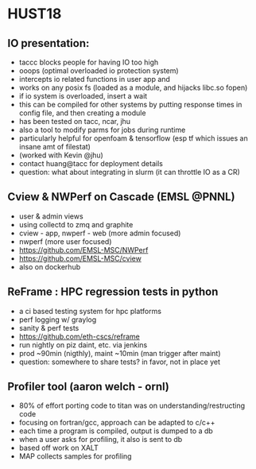 
# HUST18

## IO presentation:
* taccc blocks people for having IO too high
* ooops (optimal overloaded io protection system)
* intercepts io related functions in user app and 
* works on any posix fs (loaded as a module, and hijacks libc.so fopen)
* if io system is overloaded, insert a wait
* this can be compiled for other systems by putting response times in config file, and then creating a module
* has been tested on tacc, ncar, jhu
* also a tool to modify parms for jobs during runtime
* particularly helpful for openfoam & tensorflow (esp tf which issues an insane amt of filestat)
* (worked with Kevin @jhu)
* contact huang@tacc for deployment details
* question: what about integrating in slurm (it can throttle IO as a CR)

## Cview & NWPerf on Cascade (EMSL @PNNL)
* user & admin views
* using collectd to zmq and graphite
* cview - app, nwperf - web (more admin focused)
* nwperf (more user focused)
* https://github.com/EMSL-MSC/NWPerf
* https://github.com/EMSL-MSC/cview 
* also on dockerhub

## ReFrame : HPC regression tests in python
* a ci based testing system for hpc platforms
* perf logging w/ graylog
* sanity & perf tests
* https://github.com/eth-cscs/reframe 
* run nightly on piz daint, etc. via jenkins
* prod ~90min (nigthly), maint ~10min (man trigger after maint)
* question: somewhere to share tests? in favor, not in place yet

## Profiler tool (aaron welch - ornl)
* 80% of effort porting code to titan was on understanding/restructing code
* focusing on fortran/gcc, approach can be adapted to c/c++
* each time a program is compiled, output is dumped to a db
* when a user asks for profiling, it also is sent to db
* based off work on XALT
* MAP collects samples for profiling
